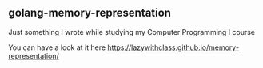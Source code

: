 ## golang-memory-representation

Just something I wrote while studying my Computer Programming I course

You can have a look at it here https://lazywithclass.github.io/memory-representation/
